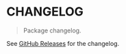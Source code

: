 # CHANGELOG

> Package changelog.

See [GitHub Releases](https://github.com/stdlib-js/constants-float64-ln-two-pi/releases) for the changelog.